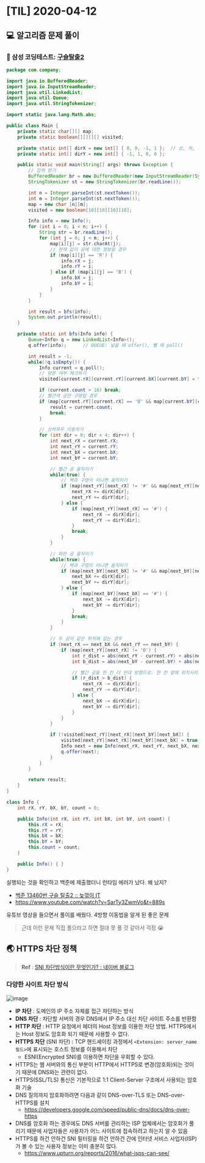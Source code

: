# [TIL] 2020-04-12

## 💻 알고리즘 문제 풀이
### 📍 삼성 코딩테스트: [구슬탈출2](https://www.acmicpc.net/problem/13460)
```java
package com.company;

import java.io.BufferedReader;
import java.io.InputStreamReader;
import java.util.LinkedList;
import java.util.Queue;
import java.util.StringTokenizer;

import static java.lang.Math.abs;

public class Main {
    private static char[][] map;
    private static boolean[][][][] visited;

    private static int[] dirX = new int[] { 0, 0, -1, 1 };  // 상, 하, 좌
    private static int[] dirY = new int[] { -1, 1, 0, 0 };

    public static void main(String[] args) throws Exception {
        // 입력 받기
        BufferedReader br = new BufferedReader(new InputStreamReader(System.in));
        StringTokenizer st = new StringTokenizer(br.readLine());

        int n = Integer.parseInt(st.nextToken());
        int m = Integer.parseInt(st.nextToken());
        map = new char [n][m];
        visited = new boolean[10][10][10][10];

        Info info = new Info();
        for (int i = 0; i < n; i++) {
            String str = br.readLine();
            for (int j = 0; j < m; j++) {
                map[i][j] = str.charAt(j);
                // 현재 값이 공에 대한 정보일 경우
                if (map[i][j] == 'R') {
                    info.rX = j;
                    info.rY = i;
                } else if (map[i][j] == 'B') {
                    info.bX = j;
                    info.bY = i;
                }
            }
        }

        int result = bfs(info);
        System.out.println(result);
    }

    private static int bfs(Info info) {
        Queue<Info> q = new LinkedList<Info>();
        q.offer(info);      // QUEUE: 넣을 때 offer(), 뺄 때 poll()

        int result = -1;
        while(!q.isEmpty()) {
            Info current = q.poll();
            // 방문 여부 체크하기
            visited[current.rX][current.rY][current.bX][current.bY] = true;

            if (current.count > 10) break;
            // 빨간색 공만 구멍일 경우
            if (map[current.rY][current.rX] == 'O' && map[current.bY][current.bX] != 'O') {
                result = current.count;
                break;
            }

            // 상하좌우 이동하기
            for (int dir = 0; dir < 4; dir++) {
                int next_rX = current.rX;
                int next_rY = current.rY;
                int next_bX = current.bX;
                int next_bY = current.bY;

                // 빨간 공 움직이기
                while(true) {
                    // 벽과 구멍이 아니면 움직이기
                    if (map[next_rY][next_rX] != '#' && map[next_rY][next_rX] != 'O') {
                        next_rX += dirX[dir];
                        next_rY += dirY[dir];
                    } else {
                        if (map[next_rY][next_rX] == '#') {
                            next_rX -= dirX[dir];
                            next_rY -= dirY[dir];
                        }
                        break;
                    }
                }

                // 파란 공 움직이기
                while(true) {
                    // 벽과 구멍이 아니면 움직이기
                    if (map[next_bY][next_bX] != '#' && map[next_bY][next_bX] != 'O') {
                        next_bX += dirX[dir];
                        next_bY += dirY[dir];
                    } else {
                        if (map[next_bY][next_bX] == '#') {
                            next_bX -= dirX[dir];
                            next_bY -= dirY[dir];
                        }
                        break;
                    }
                }

                // 두 공이 같은 위치에 있는 경우
                if (next_rX == next_bX && next_rY == next_bY) {
                    if (map[next_rY][next_rX] != 'O') {
                        int r_dist = abs(next_rY - current.rY) + abs(next_rX - current.rX);
                        int b_dist = abs(next_bY - current.bY) + abs(next_bX - current.bX);

                        // 빨간 공을 한 칸 더 반대 방향으로: 한 칸 앞에 위치시키려고
                        if (r_dist > b_dist) {
                            next_rX -= dirX[dir];
                            next_rY -= dirY[dir];
                        } else {
                            next_bX -= dirX[dir];
                            next_bY -= dirY[dir];
                        }
                    }
                }

                if (!visited[next_rY][next_rX][next_bY][next_bX]) {
                    visited[next_rY][next_rX][next_bY][next_bX] = true;
                    Info next = new Info(next_rX, next_rY, next_bX, next_bY, current.count + 1);
                    q.offer(next);
                }
            }
        }

        return result;
    }
}

class Info {
    int rX, rY, bX, bY, count = 0;

    public Info(int rX, int rY, int bX, int bY, int count) {
        this.rX = rX;
        this.rY = rY;
        this.bX = bX;
        this.bY = bY;
        this.count = count;
    }

    public Info() { }
}
```

실행되는 것을 확인하고 백준에 제출했더니 런타임 에러가 났다. 왜 났지?

* [백준 13460번 구슬 탈출2 :: 늦깎이 IT](https://ghkvud2.tistory.com/40)
* https://www.youtube.com/watch?v=SarTy3ZwmVo&t=889s

유튜브 영상을 들으면서 풀이를 배웠다. 4방향 이동법을 알게 된 좋은 문제
> 근데 이런 문제 직접 풀으라고 하면 절대 못 풀 것 같아서 걱정 😭  

## 🌏 HTTPS 차단 정책
> **Ref** : [SNI 차단방식이란 무엇인가? : 네이버 블로그](https://m.blog.naver.com/amhoin/221465021173)  

### 다양한 사이트 차단 방식
![image](https://mblogthumb-phinf.pstatic.net/MjAxOTAyMjNfMjE1/MDAxNTUwODc2NDk4OTIx.lVYofWAQI_k4hdQ3dGKnqz_xsZ4JwD21pGtGk9ijjVwg.99gDGomGk5hudoMXzd80HuS2piSEjg49b4Yjde_F9JAg.JPEG.amhoin/Donga_190223.jpg?type=w800)

* **IP 차단** : 도메인의 IP 주소 자체를 접근 차단하는 방식
* **DNS 차단** : 차단할 서버의 경우 DNS에서 IP 주소 대신 차단 사이트 주소를 반환함
* **HTTP 차단** : HTTP 요청에서 헤더의 Host 정보를 이용한 차단 방법. HTTPS에서는 Host 정보도 암호화 되기 때문에 사용할 수 없다.
* **HTTPS 차단** (SNI 차단) : TCP 핸드셰이킹 과정에서 `<Extension: server_name 필드>`에 표시되는 호스트 정보를 이용해서 차단
	* ESNI(Encrypted SNI)를 이용하면 차단을 우회할 수 있다.
* HTTPS는 웹 서버와의 통신 부분이 HTTP에서 HTTPS로 변경(암호화)되는 것이기 때문에 DNS와는 관련이 없다.
* HTTPS(SSL/TLS) 통신은 기본적으로 1:1 Client-Server 구조에서 사용되는 암호화 기술
* DNS 질의까지 암호화하려면 다음과 같이 DNS-over-TLS 또는 DNS-over-HTTPS를 설치
	* https://developers.google.com/speed/public-dns/docs/dns-over-https
* DNS를 암호화 하는 경우에도 DNS 서버를 관리하는 ISP 업체에서는 암호화가 풀리기 때문에 사업자들은 사용자가 어느 사이트에 접속하려고 하는지 알 수 있음
* HTTPS를 하건 안하건 SNI 필터링을 하건 안하건 간에 인터넷 서비스 사업자(ISP)가 볼 수 있는 사용자 정보는 이미 충분히 많다.
	* https://www.upturn.org/reports/2016/what-isps-can-see/

